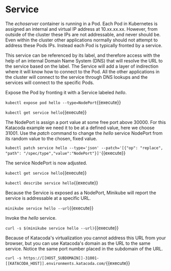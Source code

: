 # Service #

The _echoserver_ container is running in a Pod. Each Pod in Kubernetes is assigned an internal and virtual IP address at 10.xx.xx.xx. However, from outside of the cluster these IPs are not addressable, and never should be. Even within the cluster other applications normally should not attempt to address these Pods IPs. Instead each Pod is typically fronted by a service.

This service can be referenced by its label, and therefore access with the help of an internal Domain Name System (DNS) that will resolve the URL to the service based on the label. The Service will add a layer of indirection where it will know how to connect to the Pod. All the other applications in the cluster will connect to the service through DNS lookups and the services will connect to the specific Pods.

Expose the Pod by fronting it with a Service labeled _hello_.

`kubectl expose pod hello --type=NodePort`{{execute}}

`kubectl get service hello`{{execute}}

The NodePort is assign a port value at some free port above 30000. For this Katacoda example we need it to be at a defined value, here we choose 31001. Use the _patch_ command to change the _hello_ service NodePort from its random value to the chosen, fixed value.

`kubectl patch service hello --type='json' --patch='[{"op": "replace", "path": "/spec/type","value":"NodePort"}]'`{{execute}}

The service NodePort is now adjusted.

`kubectl get service hello`{{execute}}

`kubectl describe service hello`{{execute}}

Because the Service is exposed as a NodePort, Minikube will report the service is addressable at a specific URL.

`minikube service hello --url`{{execute}}

Invoke the _hello_ service.

`curl -s $(minikube service hello --url)`{{execute}}

Because of Katacoda's virtualization you cannot address this URL from your browser, but you can use Katacoda's domain as the URL to the same service. Notice the same port number placed in the subdomain of the URL.

`curl -s https://[[HOST_SUBDOMAIN]]-31001-[[KATACODA_HOST]].environments.katacoda.com/`{{execute}}
